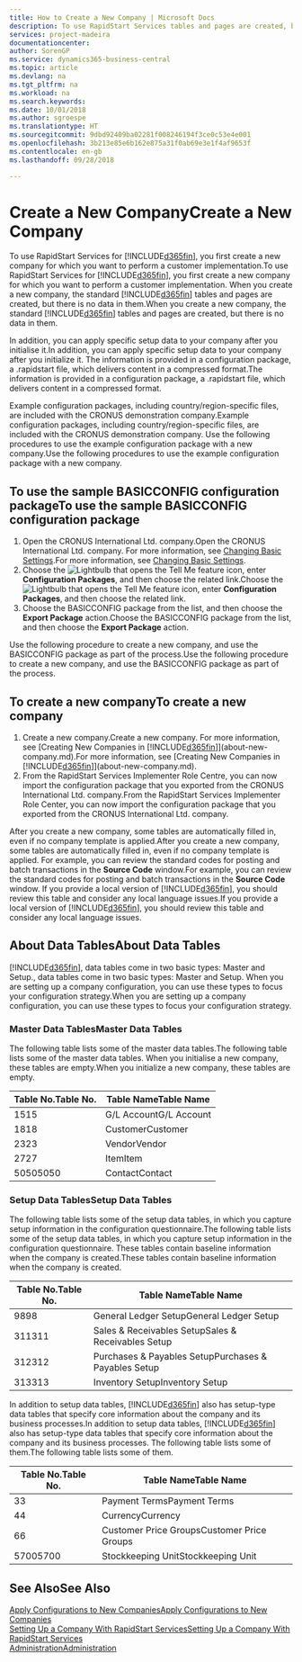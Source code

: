 ```yaml
---
title: How to Create a New Company | Microsoft Docs
description: To use RapidStart Services tables and pages are created, but there is no data in them.
services: project-madeira
documentationcenter: 
author: SorenGP
ms.service: dynamics365-business-central
ms.topic: article
ms.devlang: na
ms.tgt_pltfrm: na
ms.workload: na
ms.search.keywords: 
ms.date: 10/01/2018
ms.author: sgroespe
ms.translationtype: HT
ms.sourcegitcommit: 9dbd92409ba02281f008246194f3ce0c53e4e001
ms.openlocfilehash: 3b213e85e6b162e875a31f0ab69e3e1f4af9653f
ms.contentlocale: en-gb
ms.lasthandoff: 09/28/2018

---
```

# <a name="create-a-new-company"></a><span data-ttu-id="79601-103">Create a New Company</span><span class="sxs-lookup"><span data-stu-id="79601-103">Create a New Company</span></span>
<span data-ttu-id="79601-104">To use RapidStart Services for [!INCLUDE[d365fin](includes/d365fin_md.md)], you first create a new company for which you want to perform a customer implementation.</span><span class="sxs-lookup"><span data-stu-id="79601-104">To use RapidStart Services for [!INCLUDE[d365fin](includes/d365fin_md.md)], you first create a new company for which you want to perform a customer implementation.</span></span> <span data-ttu-id="79601-105">When you create a new company, the standard [!INCLUDE[d365fin](includes/d365fin_md.md)] tables and pages are created, but there is no data in them.</span><span class="sxs-lookup"><span data-stu-id="79601-105">When you create a new company, the standard [!INCLUDE[d365fin](includes/d365fin_md.md)] tables and pages are created, but there is no data in them.</span></span>

<span data-ttu-id="79601-106">In addition, you can apply specific setup data to your company after you initialise it.</span><span class="sxs-lookup"><span data-stu-id="79601-106">In addition, you can apply specific setup data to your company after you initialize it.</span></span> <span data-ttu-id="79601-107">The information is provided in a configuration package, a .rapidstart file, which delivers content in a compressed format.</span><span class="sxs-lookup"><span data-stu-id="79601-107">The information is provided in a configuration package, a .rapidstart file, which delivers content in a compressed format.</span></span>  

<span data-ttu-id="79601-108">Example configuration packages, including country/region-specific files, are included with the CRONUS demonstration company.</span><span class="sxs-lookup"><span data-stu-id="79601-108">Example configuration packages, including country/region-specific files, are included with the CRONUS demonstration company.</span></span> <span data-ttu-id="79601-109">Use the following procedures to use the example configuration package with a new company.</span><span class="sxs-lookup"><span data-stu-id="79601-109">Use the following procedures to use the example configuration package with a new company.</span></span>  

## <a name="to-use-the-sample-basicconfig-configuration-package"></a><span data-ttu-id="79601-110">To use the sample BASICCONFIG configuration package</span><span class="sxs-lookup"><span data-stu-id="79601-110">To use the sample BASICCONFIG configuration package</span></span>  
1. <span data-ttu-id="79601-111">Open the CRONUS International Ltd. company.</span><span class="sxs-lookup"><span data-stu-id="79601-111">Open the CRONUS International Ltd. company.</span></span> <span data-ttu-id="79601-112">For more information, see [Changing Basic Settings](ui-change-basic-settings.md).</span><span class="sxs-lookup"><span data-stu-id="79601-112">For more information, see [Changing Basic Settings](ui-change-basic-settings.md).</span></span>
2. <span data-ttu-id="79601-113">Choose the ![Lightbulb that opens the Tell Me feature](media/ui-search/search_small.png "Tell me what you want to do") icon, enter **Configuration Packages**, and then choose the related link.</span><span class="sxs-lookup"><span data-stu-id="79601-113">Choose the ![Lightbulb that opens the Tell Me feature](media/ui-search/search_small.png "Tell me what you want to do") icon, enter **Configuration Packages**, and then choose the related link.</span></span>  
3. <span data-ttu-id="79601-114">Choose the BASICCONFIG package from the list, and then choose the **Export Package** action.</span><span class="sxs-lookup"><span data-stu-id="79601-114">Choose the BASICCONFIG package from the list, and then choose the **Export Package** action.</span></span>  

<span data-ttu-id="79601-115">Use the following procedure to create a new company, and use the BASICCONFIG package as part of the process.</span><span class="sxs-lookup"><span data-stu-id="79601-115">Use the following procedure to create a new company, and use the BASICCONFIG package as part of the process.</span></span>  

## <a name="to-create-a-new-company"></a><span data-ttu-id="79601-116">To create a new company</span><span class="sxs-lookup"><span data-stu-id="79601-116">To create a new company</span></span>  
1. <span data-ttu-id="79601-117">Create a new company.</span><span class="sxs-lookup"><span data-stu-id="79601-117">Create a new company.</span></span> <span data-ttu-id="79601-118">For more information, see [Creating New Companies in [!INCLUDE[d365fin](includes/d365fin_md.md)]](about-new-company.md).</span><span class="sxs-lookup"><span data-stu-id="79601-118">For more information, see [Creating New Companies in [!INCLUDE[d365fin](includes/d365fin_md.md)]](about-new-company.md).</span></span>
2. <span data-ttu-id="79601-119">From the RapidStart Services Implementer Role Centre, you can now import the configuration package that you exported from the CRONUS International Ltd. company.</span><span class="sxs-lookup"><span data-stu-id="79601-119">From the RapidStart Services Implementer Role Center, you can now import the configuration package that you exported from the CRONUS International Ltd. company.</span></span>

<span data-ttu-id="79601-120">After you create a new company, some tables are automatically filled in, even if no company template is applied.</span><span class="sxs-lookup"><span data-stu-id="79601-120">After you create a new company, some tables are automatically filled in, even if no company template is applied.</span></span> <span data-ttu-id="79601-121">For example, you can review the standard codes for posting and batch transactions in the **Source Code** window.</span><span class="sxs-lookup"><span data-stu-id="79601-121">For example, you can review the standard codes for posting and batch transactions in the **Source Code** window.</span></span> <span data-ttu-id="79601-122">If you provide a local version of [!INCLUDE[d365fin](includes/d365fin_md.md)], you should review this table and consider any local language issues.</span><span class="sxs-lookup"><span data-stu-id="79601-122">If you provide a local version of [!INCLUDE[d365fin](includes/d365fin_md.md)], you should review this table and consider any local language issues.</span></span>

## <a name="about-data-tables"></a><span data-ttu-id="79601-123">About Data Tables</span><span class="sxs-lookup"><span data-stu-id="79601-123">About Data Tables</span></span>
[!INCLUDE[d365fin](includes/d365fin_md.md)]<span data-ttu-id="79601-124">, data tables come in two basic types: Master and Setup.</span><span class="sxs-lookup"><span data-stu-id="79601-124">, data tables come in two basic types: Master and Setup.</span></span> <span data-ttu-id="79601-125">When you are setting up a company configuration, you can use these types to focus your configuration strategy.</span><span class="sxs-lookup"><span data-stu-id="79601-125">When you are setting up a company configuration, you can use these types to focus your configuration strategy.</span></span>  

### <a name="master-data-tables"></a><span data-ttu-id="79601-126">Master Data Tables</span><span class="sxs-lookup"><span data-stu-id="79601-126">Master Data Tables</span></span>  
<span data-ttu-id="79601-127">The following table lists some of the master data tables.</span><span class="sxs-lookup"><span data-stu-id="79601-127">The following table lists some of the master data tables.</span></span> <span data-ttu-id="79601-128">When you initialise a new company, these tables are empty.</span><span class="sxs-lookup"><span data-stu-id="79601-128">When you initialize a new company, these tables are empty.</span></span>  

|<span data-ttu-id="79601-129">Table No.</span><span class="sxs-lookup"><span data-stu-id="79601-129">Table No.</span></span>|<span data-ttu-id="79601-130">Table Name</span><span class="sxs-lookup"><span data-stu-id="79601-130">Table Name</span></span>|  
|-------------------|--------------------|  
|<span data-ttu-id="79601-131">15</span><span class="sxs-lookup"><span data-stu-id="79601-131">15</span></span>|<span data-ttu-id="79601-132">G/L Account</span><span class="sxs-lookup"><span data-stu-id="79601-132">G/L Account</span></span>|  
|<span data-ttu-id="79601-133">18</span><span class="sxs-lookup"><span data-stu-id="79601-133">18</span></span>|<span data-ttu-id="79601-134">Customer</span><span class="sxs-lookup"><span data-stu-id="79601-134">Customer</span></span>|  
|<span data-ttu-id="79601-135">23</span><span class="sxs-lookup"><span data-stu-id="79601-135">23</span></span>|<span data-ttu-id="79601-136">Vendor</span><span class="sxs-lookup"><span data-stu-id="79601-136">Vendor</span></span>|  
|<span data-ttu-id="79601-137">27</span><span class="sxs-lookup"><span data-stu-id="79601-137">27</span></span>|<span data-ttu-id="79601-138">Item</span><span class="sxs-lookup"><span data-stu-id="79601-138">Item</span></span>|  
|<span data-ttu-id="79601-139">5050</span><span class="sxs-lookup"><span data-stu-id="79601-139">5050</span></span>|<span data-ttu-id="79601-140">Contact</span><span class="sxs-lookup"><span data-stu-id="79601-140">Contact</span></span>|  

### <a name="setup-data-tables"></a><span data-ttu-id="79601-141">Setup Data Tables</span><span class="sxs-lookup"><span data-stu-id="79601-141">Setup Data Tables</span></span>  
<span data-ttu-id="79601-142">The following table lists some of the setup data tables, in which you capture setup information in the configuration questionnaire.</span><span class="sxs-lookup"><span data-stu-id="79601-142">The following table lists some of the setup data tables, in which you capture setup information in the configuration questionnaire.</span></span> <span data-ttu-id="79601-143">These tables contain baseline information when the company is created.</span><span class="sxs-lookup"><span data-stu-id="79601-143">These tables contain baseline information when the company is created.</span></span>  

|<span data-ttu-id="79601-144">Table No.</span><span class="sxs-lookup"><span data-stu-id="79601-144">Table No.</span></span>|<span data-ttu-id="79601-145">Table Name</span><span class="sxs-lookup"><span data-stu-id="79601-145">Table Name</span></span>|  
|-------------------|--------------------|  
|<span data-ttu-id="79601-146">98</span><span class="sxs-lookup"><span data-stu-id="79601-146">98</span></span>|<span data-ttu-id="79601-147">General Ledger Setup</span><span class="sxs-lookup"><span data-stu-id="79601-147">General Ledger Setup</span></span>|  
|<span data-ttu-id="79601-148">311</span><span class="sxs-lookup"><span data-stu-id="79601-148">311</span></span>|<span data-ttu-id="79601-149">Sales & Receivables Setup</span><span class="sxs-lookup"><span data-stu-id="79601-149">Sales & Receivables Setup</span></span>|  
|<span data-ttu-id="79601-150">312</span><span class="sxs-lookup"><span data-stu-id="79601-150">312</span></span>|<span data-ttu-id="79601-151">Purchases & Payables Setup</span><span class="sxs-lookup"><span data-stu-id="79601-151">Purchases & Payables Setup</span></span>|  
|<span data-ttu-id="79601-152">313</span><span class="sxs-lookup"><span data-stu-id="79601-152">313</span></span>|<span data-ttu-id="79601-153">Inventory Setup</span><span class="sxs-lookup"><span data-stu-id="79601-153">Inventory Setup</span></span>|  

<span data-ttu-id="79601-154">In addition to setup data tables, [!INCLUDE[d365fin](includes/d365fin_md.md)] also has setup-type data tables that specify core information about the company and its business processes.</span><span class="sxs-lookup"><span data-stu-id="79601-154">In addition to setup data tables, [!INCLUDE[d365fin](includes/d365fin_md.md)] also has setup-type data tables that specify core information about the company and its business processes.</span></span> <span data-ttu-id="79601-155">The following table lists some of them.</span><span class="sxs-lookup"><span data-stu-id="79601-155">The following table lists some of them.</span></span>  

|<span data-ttu-id="79601-156">Table No.</span><span class="sxs-lookup"><span data-stu-id="79601-156">Table No.</span></span>|<span data-ttu-id="79601-157">Table Name</span><span class="sxs-lookup"><span data-stu-id="79601-157">Table Name</span></span>|  
|-------------------|--------------------|  
|<span data-ttu-id="79601-158">3</span><span class="sxs-lookup"><span data-stu-id="79601-158">3</span></span>|<span data-ttu-id="79601-159">Payment Terms</span><span class="sxs-lookup"><span data-stu-id="79601-159">Payment Terms</span></span>|  
|<span data-ttu-id="79601-160">4</span><span class="sxs-lookup"><span data-stu-id="79601-160">4</span></span>|<span data-ttu-id="79601-161">Currency</span><span class="sxs-lookup"><span data-stu-id="79601-161">Currency</span></span>|  
|<span data-ttu-id="79601-162">6</span><span class="sxs-lookup"><span data-stu-id="79601-162">6</span></span>|<span data-ttu-id="79601-163">Customer Price Groups</span><span class="sxs-lookup"><span data-stu-id="79601-163">Customer Price Groups</span></span>|  
|<span data-ttu-id="79601-164">5700</span><span class="sxs-lookup"><span data-stu-id="79601-164">5700</span></span>|<span data-ttu-id="79601-165">Stockkeeping Unit</span><span class="sxs-lookup"><span data-stu-id="79601-165">Stockkeeping Unit</span></span>|

  

## <a name="see-also"></a><span data-ttu-id="79601-166">See Also</span><span class="sxs-lookup"><span data-stu-id="79601-166">See Also</span></span>  
[<span data-ttu-id="79601-167">Apply Configurations to New Companies</span><span class="sxs-lookup"><span data-stu-id="79601-167">Apply Configurations to New Companies</span></span>](admin-apply-configuration-to-new-companies.md)  
[<span data-ttu-id="79601-168">Setting Up a Company With RapidStart Services</span><span class="sxs-lookup"><span data-stu-id="79601-168">Setting Up a Company With RapidStart Services</span></span>](admin-set-up-a-company-with-rapidstart.md)  
[<span data-ttu-id="79601-169">Administration</span><span class="sxs-lookup"><span data-stu-id="79601-169">Administration</span></span>](admin-setup-and-administration.md)

